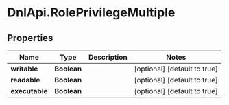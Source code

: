 # DnlApi.RolePrivilegeMultiple

## Properties
Name | Type | Description | Notes
------------ | ------------- | ------------- | -------------
**writable** | **Boolean** |  | [optional] [default to true]
**readable** | **Boolean** |  | [optional] [default to true]
**executable** | **Boolean** |  | [optional] [default to true]


